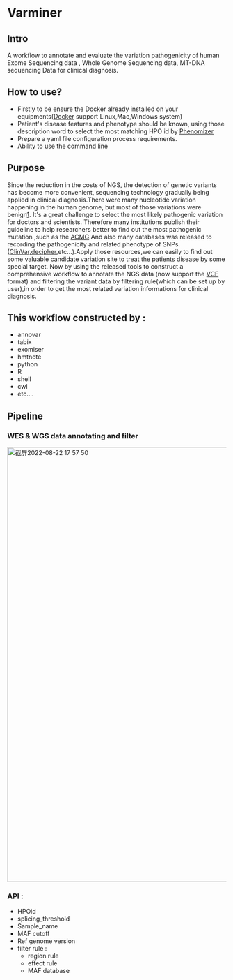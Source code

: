 # Varminer
## Intro
A workflow to annotate and evaluate the variation pathogenicity of human Exome Sequencing data , Whole Genome Sequencing data, MT-DNA sequencing Data for clinical diagnosis.
## How to use?
 * Firstly to be ensure the Docker already installed on your equipments([Docker](https://www.docker.com) support Linux,Mac,Windows system)
 * Patient's disease features and phenotype should be known, using those description word to select the most matching HPO id by [Phenomizer](https://compbio.charite.de/phenomizer/)
 * Prepare a yaml file configuration process requirements.
 * Ability to use the command line 
## Purpose
Since the reduction in the costs of NGS, the detection of genetic variants has become more convenient, sequencing technology gradually being applied in clinical diagnosis.There were many nucleotide variation happening in the human genome, but most of those variations were benign[1](https://www.genome.gov/news/news-release/Genomics-daunting-challenge-Identifying-variants-that-matter).
It's a great challenge to select the most likely pathogenic variation for doctors and scientists. Therefore many institutions publish their guideline to help researchers better to find out the most pathogenic mutation ,such as the [ACMG](https://www.gimjournal.org/article/S1098-3600(21)03031-8/fulltext).And also many databases was released to recording the pathogenicity and related phenotype of SNPs.([ClinVar](https://www.ncbi.nlm.nih.gov/clinvar/),[decipher](https://www.deciphergenomics.org/patient/263708/genotype/241078/browser),etc…).Apply those resources,we can easily to find out some valuable candidate variation site to treat the patients disease by some special target. Now by using the released tools to construct a comprehensive workflow to annotate the NGS data (now support the [VCF](https://www.internationalgenome.org/wiki/Analysis/vcf4.0/) format) and filtering the variant data by filtering rule(which can be set up by user),in order to get the most related variation informations for clinical diagnosis.
## This workflow constructed by :
 * annovar
 * tabix
 * exomiser
 * hmtnote
 * python
 * R
 * shell
 * cwl
 * etc....
## Pipeline 
  ### WES & WGS data annotating and filter
  <img width="996" alt="截屏2022-08-22 17 57 50" src="https://user-images.githubusercontent.com/53446971/185894488-ef6bcffb-e008-4b70-9472-86e0bfc6b111.png">
  
### API :
   * HPOid
   * splicing_threshold
   * Sample_name
   * MAF cutoff
   * Ref genome version
   * filter rule :
      * region rule
      * effect rule
      * MAF database








